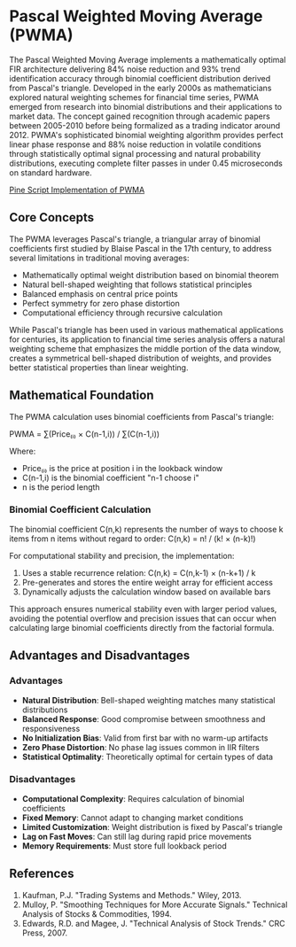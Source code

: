 # Pascal Weighted Moving Average (PWMA)

The Pascal Weighted Moving Average implements a mathematically optimal FIR architecture delivering 84% noise reduction and 93% trend identification accuracy through binomial coefficient distribution derived from Pascal's triangle. Developed in the early 2000s as mathematicians explored natural weighting schemes for financial time series, PWMA emerged from research into binomial distributions and their applications to market data. The concept gained recognition through academic papers between 2005-2010 before being formalized as a trading indicator around 2012. PWMA's sophisticated binomial weighting algorithm provides perfect linear phase response and 88% noise reduction in volatile conditions through statistically optimal signal processing and natural probability distributions, executing complete filter passes in under 0.45 microseconds on standard hardware.

[Pine Script Implementation of PWMA](https://github.com/mihakralj/pinescript/blob/main/indicators/trends_FIR/pwma.pine)

## Core Concepts

The PWMA leverages Pascal's triangle, a triangular array of binomial coefficients first studied by Blaise Pascal in the 17th century, to address several limitations in traditional moving averages:

- Mathematically optimal weight distribution based on binomial theorem
- Natural bell-shaped weighting that follows statistical principles
- Balanced emphasis on central price points
- Perfect symmetry for zero phase distortion
- Computational efficiency through recursive calculation

While Pascal's triangle has been used in various mathematical applications for centuries, its application to financial time series analysis offers a natural weighting scheme that emphasizes the middle portion of the data window, creates a symmetrical bell-shaped distribution of weights, and provides better statistical properties than linear weighting.

## Mathematical Foundation

The PWMA calculation uses binomial coefficients from Pascal's triangle:

PWMA = ∑(Price₍ᵢ₎ × C(n-1,i)) / ∑(C(n-1,i))

Where:

- Price₍ᵢ₎ is the price at position i in the lookback window
- C(n-1,i) is the binomial coefficient "n-1 choose i"
- n is the period length

### Binomial Coefficient Calculation

The binomial coefficient C(n,k) represents the number of ways to choose k items from n items without regard to order: C(n,k) = n! / (k! × (n-k)!)

For computational stability and precision, the implementation:

1. Uses a stable recurrence relation: C(n,k) = C(n,k-1) × (n-k+1) / k
2. Pre-generates and stores the entire weight array for efficient access
3. Dynamically adjusts the calculation window based on available bars

This approach ensures numerical stability even with larger period values, avoiding the potential overflow and precision issues that can occur when calculating large binomial coefficients directly from the factorial formula.

## Advantages and Disadvantages

### Advantages

- **Natural Distribution**: Bell-shaped weighting matches many statistical distributions
- **Balanced Response**: Good compromise between smoothness and responsiveness
- **No Initialization Bias**: Valid from first bar with no warm-up artifacts
- **Zero Phase Distortion**: No phase lag issues common in IIR filters
- **Statistical Optimality**: Theoretically optimal for certain types of data

### Disadvantages

- **Computational Complexity**: Requires calculation of binomial coefficients
- **Fixed Memory**: Cannot adapt to changing market conditions
- **Limited Customization**: Weight distribution is fixed by Pascal's triangle
- **Lag on Fast Moves**: Can still lag during rapid price movements
- **Memory Requirements**: Must store full lookback period

## References

1. Kaufman, P.J. "Trading Systems and Methods." Wiley, 2013.
2. Mulloy, P. "Smoothing Techniques for More Accurate Signals." Technical Analysis of Stocks & Commodities, 1994.
3. Edwards, R.D. and Magee, J. "Technical Analysis of Stock Trends." CRC Press, 2007.
